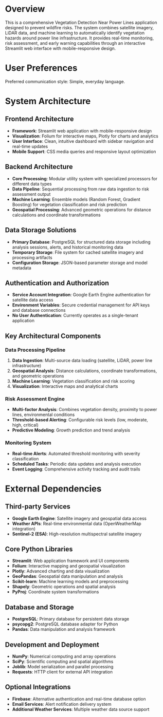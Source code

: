 # Overview

This is a comprehensive Vegetation Detection Near Power Lines application designed to prevent wildfire risks. The system combines satellite imagery, LiDAR data, and machine learning to automatically identify vegetation hazards around power line infrastructure. It provides real-time monitoring, risk assessment, and early warning capabilities through an interactive Streamlit web interface with mobile-responsive design.

# User Preferences

Preferred communication style: Simple, everyday language.

# System Architecture

## Frontend Architecture
- **Framework**: Streamlit web application with mobile-responsive design
- **Visualization**: Folium for interactive maps, Plotly for charts and analytics
- **User Interface**: Clean, intuitive dashboard with sidebar navigation and real-time updates
- **Mobile Support**: CSS media queries and responsive layout optimization

## Backend Architecture
- **Core Processing**: Modular utility system with specialized processors for different data types
- **Data Pipeline**: Sequential processing from raw data ingestion to risk assessment output
- **Machine Learning**: Ensemble models (Random Forest, Gradient Boosting) for vegetation classification and risk prediction
- **Geospatial Processing**: Advanced geometric operations for distance calculations and coordinate transformations

## Data Storage Solutions
- **Primary Database**: PostgreSQL for structured data storage including analysis sessions, alerts, and historical monitoring data
- **Temporary Storage**: File system for cached satellite imagery and processing artifacts
- **Configuration Storage**: JSON-based parameter storage and model metadata

## Authentication and Authorization
- **Service Account Integration**: Google Earth Engine authentication for satellite data access
- **Environment Variables**: Secure credential management for API keys and database connections
- **No User Authentication**: Currently operates as a single-tenant application

## Key Architectural Components

### Data Processing Pipeline
1. **Data Ingestion**: Multi-source data loading (satellite, LiDAR, power line infrastructure)
2. **Geospatial Analysis**: Distance calculations, coordinate transformations, and geometric operations
3. **Machine Learning**: Vegetation classification and risk scoring
4. **Visualization**: Interactive maps and analytical charts

### Risk Assessment Engine
- **Multi-factor Analysis**: Combines vegetation density, proximity to power lines, environmental conditions
- **Threshold-based Alerting**: Configurable risk levels (low, moderate, high, critical)
- **Predictive Modeling**: Growth prediction and trend analysis

### Monitoring System
- **Real-time Alerts**: Automated threshold monitoring with severity classification
- **Scheduled Tasks**: Periodic data updates and analysis execution
- **Event Logging**: Comprehensive activity tracking and audit trails

# External Dependencies

## Third-party Services
- **Google Earth Engine**: Satellite imagery and geospatial data access
- **Weather APIs**: Real-time environmental data (OpenWeatherMap integration)
- **Sentinel-2 (ESA)**: High-resolution multispectral satellite imagery

## Core Python Libraries
- **Streamlit**: Web application framework and UI components
- **Folium**: Interactive mapping and geospatial visualization
- **Plotly**: Advanced charting and data visualization
- **GeoPandas**: Geospatial data manipulation and analysis
- **Scikit-learn**: Machine learning models and preprocessing
- **Shapely**: Geometric operations and spatial analysis
- **PyProj**: Coordinate system transformations

## Database and Storage
- **PostgreSQL**: Primary database for persistent data storage
- **psycopg2**: PostgreSQL database adapter for Python
- **Pandas**: Data manipulation and analysis framework

## Development and Deployment
- **NumPy**: Numerical computing and array operations
- **SciPy**: Scientific computing and spatial algorithms
- **Joblib**: Model serialization and parallel processing
- **Requests**: HTTP client for external API integration

## Optional Integrations
- **Firebase**: Alternative authentication and real-time database option
- **Email Services**: Alert notification delivery system
- **Additional Weather Services**: Multiple weather data source support